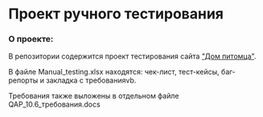 # Проект ручного тестирования 
### О проекте:
В репозитории содержится проект тестирования сайта ["Дом питомца"](http://158.160.56.133/app/pets).

В файле Manual_testing.xlsx находятся: чек-лист, тест-кейсы, баг-репорты и закладка с требованияvb.

Требования также выложены в отдельном файле QAP_10.6_требования.docs

